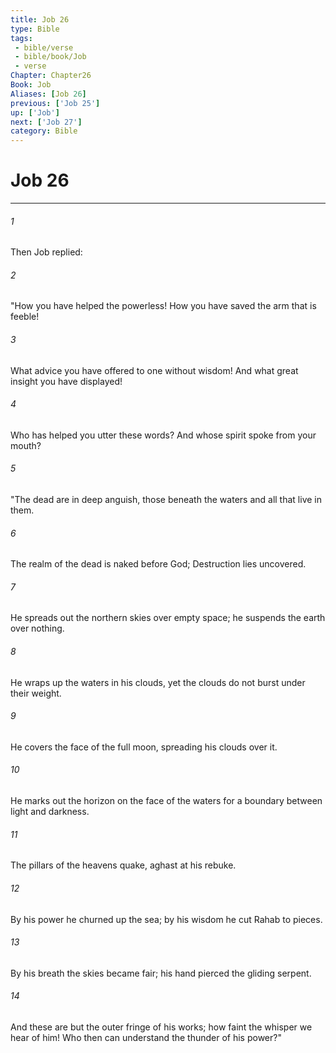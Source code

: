 ```yaml
---
title: Job 26
type: Bible
tags:
 - bible/verse
 - bible/book/Job
 - verse
Chapter: Chapter26
Book: Job
Aliases: [Job 26]
previous: ['Job 25']
up: ['Job']
next: ['Job 27']
category: Bible
---
```

# Job 26

***


###### 1 
Then Job replied: 

###### 2 
"How you have helped the powerless! How you have saved the arm that is feeble! 

###### 3 
What advice you have offered to one without wisdom! And what great insight you have displayed! 

###### 4 
Who has helped you utter these words? And whose spirit spoke from your mouth? 

###### 5 
"The dead are in deep anguish, those beneath the waters and all that live in them. 

###### 6 
The realm of the dead is naked before God; Destruction lies uncovered. 

###### 7 
He spreads out the northern skies over empty space; he suspends the earth over nothing. 

###### 8 
He wraps up the waters in his clouds, yet the clouds do not burst under their weight. 

###### 9 
He covers the face of the full moon, spreading his clouds over it. 

###### 10 
He marks out the horizon on the face of the waters for a boundary between light and darkness. 

###### 11 
The pillars of the heavens quake, aghast at his rebuke. 

###### 12 
By his power he churned up the sea; by his wisdom he cut Rahab to pieces. 

###### 13 
By his breath the skies became fair; his hand pierced the gliding serpent. 

###### 14 
And these are but the outer fringe of his works; how faint the whisper we hear of him! Who then can understand the thunder of his power?" 

